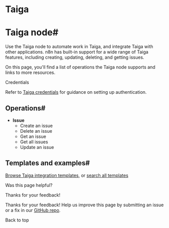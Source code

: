 # Taiga

[ ](https://github.com/n8n-io/n8n-docs/edit/main/docs/integrations/builtin/app-nodes/n8n-nodes-base.taiga.md "Edit this page")

# Taiga node#

Use the Taiga node to automate work in Taiga, and integrate Taiga with other applications. n8n has built-in support for a wide range of Taiga features, including creating, updating, deleting, and getting issues. 

On this page, you'll find a list of operations the Taiga node supports and links to more resources.

Credentials

Refer to [Taiga credentials](../../credentials/taiga/) for guidance on setting up authentication. 

## Operations#

  * **Issue**
    * Create an issue
    * Delete an issue
    * Get an issue
    * Get all issues
    * Update an issue



## Templates and examples#

[Browse Taiga integration templates](https://n8n.io/integrations/taiga/), or [search all templates](https://n8n.io/workflows/)

Was this page helpful? 

Thanks for your feedback! 

Thanks for your feedback! Help us improve this page by submitting an issue or a fix in our [GitHub repo](https://github.com/n8n-io/n8n-docs). 

Back to top 
